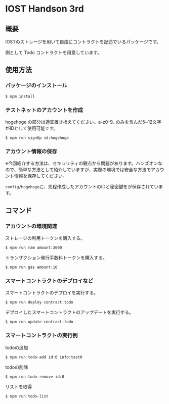 # IOST Handson 3rd

## 概要

IOSTのストレージを用いて自由にコントラクトを記述でいるパッケージです。

例として Todo コントラクトを用意しています。

## 使用方法

### パッケージのインストール

```shell
$ npm install
```
### テストネットのアカウントを作成

hogehoge の部分は適宜置き換えてください。a-z0-9_ のみを含んだ5~12文字がIDとして使用可能です。

```shell
$ npm run signUp id:hogehoge
```

### アカウント情報の保存

※今回紹介する方法は、セキュリティの観点から問題があります。ハンズオンなので、簡単な方法として紹介していますが、実際の環境では安全な方法でアカウント情報を保存してください。

```config/hogehoge```に、先程作成したアカウントのIDと秘密鍵をが保存されています。

## コマンド

### アカウントの環境関連
ストレージの利用トークンを購入する。

```shell
$ npm run ram amount:3000
```


トランザクション発行手数料トークンを購入する。

```shell
$ npm run gas amount:10
```

### スマートコントラクトのデプロイなど

スマートコントラクトのデプロイを実行する。

```shell
$ npm run deploy contract:todo
```

デプロイしたスマートコントラクトのアップデートを実行する。

```shell
$ npm run update contract:todo
```


### スマートコントラクトの実行例

todoの追加

```shell
$ npm run todo-add id:0 info:tast0
```

todoの削除

```shell
$ npm run todo-remove id:0
```

リストを取得

```shell
$ npm run todo-list
```

